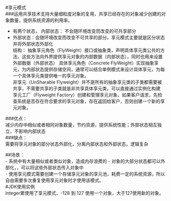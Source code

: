 #享元模式  
###运用共享技术支持大量细粒度对象的复用，共享已经存在的对象减少创建的对象数量，提供系统资源的利用率。
 - 有两个状态， 内部状态： 不会随环境改变而改变的可共享部分
 - 外部状态：会随环境改变而改变不可共享的部分。享元模式主要就是区分状态并将外部状态外部化  
结构：
抽象享元角色（FlyWeight）接口或抽象类，声明具体享元类公共的方法，这些方法向外界提供享元对象的内部数据（内部状态），同时也用来设置外部数据（外部状态）
具体享元角色（Concrete FlyWeight）实现抽象享元，为内部状态提供存储空间，通常可以结合单例模式来设计具体享元，为每一个具体享元类提供唯一的享元对象。  
非享元（UnSharable Flyweight）并不是所有的抽象享元类的子类都需要被共享，不需要共享的子类就是非共享具体享元类，可以直接通过实例化构建  
享元工厂（Flyweight Factory）创建和管理享元对象，如果客户请求，先检查系统是否存在符合要求的享元对象，存在返回给客户，否则创建一个新的享元对象。  


###优点：  
    减少内存中相似或者相同对象数量，节约资源，提供系统性能；外部状态相互独立，不影响内部状态  
###缺点：  
    需要将享元对象的部分状态外部化，分离内部状态和外部状态，逻辑复杂

##场景：  
    - 系统中有大量相似或者类似对象，造成内存浪费的
    - 对象的大部分状态都可以外部化，，可以将这些外部状态传入对象中  
    - 使用享元模式需要创建一个存储享元对象的享元池，耗费一定的系统资源，所以自由需要多次重复使用享元对象时才使用该模式。  
#JDK使用实例  
Integer累使用了享元模式，-128 到 127 使用一个对象，大于127使用新的对象。 